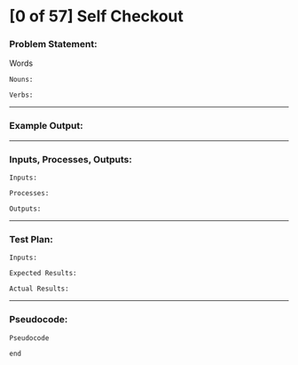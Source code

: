 # [0 of 57] Self Checkout

### Problem Statement:

Words

    Nouns:

    Verbs:

---
### Example Output:

---
### Inputs, Processes, Outputs:

    Inputs:

    Processes:

    Outputs:

---
### Test Plan:

    Inputs:

    Expected Results:

    Actual Results:

---
### Pseudocode:

    Pseudocode

    end
